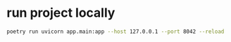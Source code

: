 # run project locally

```bash
poetry run uvicorn app.main:app --host 127.0.0.1 --port 8042 --reload
```
